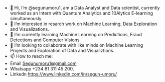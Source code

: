 - 👋 Hi, I’m @segunumoru1, am a Data Analyst and Data scientist, currently worked as an Intern with Quantum Analytics and 10Alytics E-learning simultaneously. 
- 👀 I’m interested in resarch work on Machine Learning, Data Exploration and Visualizations.
- 🌱 I’m currently learning Machine Learning on Predictions, Fraud Detections and Computer Visions
- 💞️ I’m looking to collaborate with like minds on Machine Learning Projects and Exploration of Data and Visualiztions.
- 📫 How to reach me: 
- Email Segunumoru1@gmail.com
- Whatsapp +234 81 311 45 200, 
- Linkedn https://www.linkedin.com/in/segun-umoru/

<!---
segunumoru1/segunumoru1 is a ✨ special ✨ repository because its `README.md` (this file) appears on your GitHub profile.
You can click the Preview link to take a look at your changes.
--->
